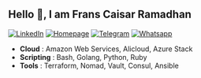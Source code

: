 ## Hello 👋, I am Frans Caisar Ramadhan

[![LinkedIn](https://img.shields.io/static/v1?label=%20&message=LinkedIn&logo=LinkedIn&style=flat&labelColor=black)](https://www.linkedin.com/in/franzramadhan/)
[![Homepage](https://img.shields.io/static/v1?label=%20&message=Homepage&logo=Hugo&style=flat&labelColor=black)](https://franzramadhan.com)
[![Telegram](https://img.shields.io/static/v1?label=%20&message=Telegram&logo=Telegram&style=flat&labelColor=black)](https://t.me/franzramadhan)
[![Whatsapp](https://img.shields.io/static/v1?label=%20&message=Whatsapp&logo=Whatsapp&style=flat&labelColor=black)](https://wa.link/6mj0zd)

- **Cloud** : Amazon Web Services, Alicloud, Azure Stack
- **Scripting** : Bash, Golang, Python, Ruby
- **Tools** : Terraform, Nomad, Vault, Consul, Ansible
